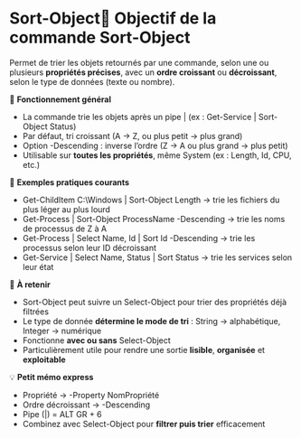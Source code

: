 # Sort-Object🎯 **Objectif de la commande Sort-Object**

Permet de trier les objets retournés par une commande, selon une ou plusieurs **propriétés précises**, avec un **ordre croissant** ou **décroissant**, selon le type de données (texte ou nombre).



🧠 **Fonctionnement général**

- La commande trie les objets après un pipe | (ex : Get-Service | Sort-Object Status)
- Par défaut, tri croissant (A → Z, ou plus petit → plus grand)
- Option -Descending : inverse l’ordre (Z → A ou plus grand → plus petit)
- Utilisable sur **toutes les propriétés**, même System (ex : Length, Id, CPU, etc.)



🧪 **Exemples pratiques courants**

- Get-ChildItem C:\Windows | Sort-Object Length → trie les fichiers du plus léger au plus lourd
- Get-Process | Sort-Object ProcessName -Descending → trie les noms de processus de Z à A
- Get-Process | Select Name, Id | Sort Id -Descending → trie les processus selon leur ID décroissant
- Get-Service | Select Name, Status | Sort Status → trie les services selon leur état



📌 **À retenir**

- Sort-Object peut suivre un Select-Object pour trier des propriétés déjà filtrées
- Le type de donnée **détermine le mode de tri** : String → alphabétique, Integer → numérique
- Fonctionne **avec ou sans** Select-Object
- Particulièrement utile pour rendre une sortie **lisible**, **organisée** et **exploitable**



💡 **Petit mémo express**

- Propriété → -Property NomPropriété
- Ordre décroissant → -Descending
- Pipe (|) = ALT GR + 6
- Combinez avec Select-Object pour **filtrer puis trier** efficacement
